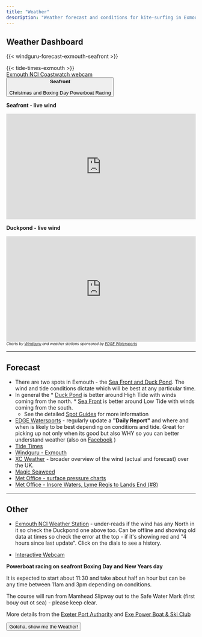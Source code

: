 ```yaml
---
title: "Weather"
description: "Weather forecast and conditions for kite-surfing in Exmouth (Duck Pond and Seafront)"
---
```


## Weather Dashboard

{{< windguru-forecast-exmouth-seafront >}}

<!-- TODO - some explanation of springs/neaps, high/low tides and what it means for us -->

<div class="row">
    <div class="col-lg-4 col-sm-12 text-center">
        {{< tide-times-exmouth >}}
    </div>
    <div class="col-lg-8 col-sm-12 text-center align-self-center">
        <div class="video-container text-center mt-2">
            <a href="https://exmouthcoastwatch.co.uk/webcam/" target="_blank" rel="noopener noreferrer">
                Exmouth NCI Coastwatch webcam
                <i class="fa fa-video-camera ml-2" style="font-size:200%" aria-hidden="true"></i>
            </a>
        </div>
        <div class="pt-3 pb-3">
            <button type="button" class="btn btn-danger" data-toggle="modal" data-target="#seafrontWarningModal">
                <!-- <i class="fa fa-exclamation-triangle" aria-hidden="true"></i> -->
                <i class="fa fa-ship"></i>
                 &nbsp; 
                <strong>Seafront</strong> &nbsp; <i class="fa fa-ship"></i>
                <br>&nbsp;<br>
                 Christmas and Boxing Day Powerboat Racing
                <!-- &nbsp; <i class="fa fa-exclamation-triangle" aria-hidden="true"></i> -->                
            </button>
        </div>
    </div>
</div>

<style>
.windguru-container {
    overflow: hidden;
    position: relative;
    width:100%;
}
.windguru-container iframe {    
    top: 0;
    left: 0;
    width: 100%;
    height: 280px;
}
</style>

<!-- No widget for weather station, so just show in iFrame 

l = sponsor logo
n = spot name
g = graph
c = readings at bottom
height = 395 for all
       = 315 for g,c
-->

<!-- <div class="text-danger m-3"><strong>WARNING</strong> - Currently the Seafront weather station is stuck showing S wind direction and the Duckpond station is out of order. See <strong><a href="https://exmouthcoastwatch.co.uk/weather/" target="_blank" rel="noopener noreferrer">NCI Weather Station</a></strong></div> -->

<p class="mb-0"><strong>Seafront - live wind</strong></p>
<div class="windguru-container text-center">
<iframe src="https://www.windguru.cz/wglive-iframe.php?s=2395&wj=knots&tj=c&m=3&gsize=200&msize=200&show=g,c" frameborder="0"></iframe>
</div>
<p  class="mb-0"><strong>Duckpond - live wind</strong></p>
<div class="windguru-container text-center">
<iframe src="https://www.windguru.cz/wglive-iframe.php?s=1882&wj=knots&tj=c&m=3&gsize=200&msize=200&show=g,c" frameborder="0"></iframe>
<caption><em style="font-size:70%">Charts by <a href="https://www.windguru.cz/47887" target="_blank">Windguru</a> and weather stations sponsored by <a href="https://www.edgewatersports.com/" target="_blank">EDGE Watersports</a></em></caption>
</div>
    

<hr>

## Forecast
* There are two spots in Exmouth - the [Sea Front and Duck Pond](/spot-guide/). The wind and tide conditions dictate which will be best at any particular time.
* In general the
      * [Duck Pond](/spot-guide/duck-pond/) is better around High Tide with winds coming from the north.
      * [Sea Front](/spot-guide/seafront/) is better around Low Tide  with winds coming from the south.
   * See the detailed <a href="/spot-guide/">Spot Guides</a> for more information
* [EDGE Watersports](https://www.edgewatersports.com/live-conditions/) - regularly  update a <strong>"Daily Report"</strong> and where and when is likely to be best depending on conditions and tide. Great for picking up not only when its good but also WHY so you can better understand weather (also on [Facebook](https://www.facebook.com/edgewatersports) )
* [Tide Times](https://www.tidetimes.org.uk/exmouth-dock-tide-times)   
* [Windguru - Exmouth](https://www.windguru.cz/47887)
* [XC Weather](https://www.xcweather.co.uk/) - broader overview of the wind (actual and forecast) over the UK.
* [Magic Seaweed](https://magicseaweed.com/Exmouth-Surf-Report/164/)
* [Met Office - surface pressure charts](https://www.metoffice.gov.uk/weather/maps-and-charts/surface-pressure/)
* [Met Office - Insore Waters, Lyme Regis to Lands End (#8)](https://www.metoffice.gov.uk/weather/specialist-forecasts/coast-and-sea/inshore-waters-forecast#area8)

<hr>

## Other

* [Exmouth NCI Weather Station](https://exmouthcoastwatch.co.uk/weather/) - under-reads if the wind has any North in it so check the Duckpond one above too. Can be offline and showing old data at times so check the error at the top - if it's showing red and "4 hours since last update". Click on the dials to see a history.

* [Interactive Webcam](http://www.exmouthcam.co.uk/webcam/)

<!-- Warning modal -->
<div class="modal fade" id="seafrontWarningModal" tabindex="-1" role="dialog" aria-labelledby="seafrontWarningModalLabel" aria-hidden="true" data-backdrop="static">
  <div class="modal-dialog modal-lg" role="document">
    <div class="modal-content">      
      <div class="modal-body">
<div>

**Powerboat racing on seafront Boxing Day and New Years day**

It is expected to start about 11:30 and take about half an hour but can be any time between 11am and 3pm depending on conditions.

The course will run from Mamhead Slipway out to the Safe Water Mark (first bouy out ot sea) - please keep clear.

More details from the [Exeter Port Authority](https://www.facebook.com/ExeterPortAuthority/posts/2121978271285031) and [Exe Power Boat & Ski Club](http://www.exmouthskiclub.com/)

</div>
      </div>
      <div class="modal-footer">
        <button type="button" class="btn btn-success mx-auto" data-dismiss="modal">Gotcha, show me the Weather!</button>        
      </div>
    </div>
  </div>
</div>

<!-- Show warning on page load but just once  -->
<script>
    window.addEventListener("DOMContentLoaded",function() {
        const warningKey = "warnRaceOnce";
         if (!document.cookie.split('; ').find(row => row.startsWith(warningKey))) {            
            document.cookie = warningKey + "=true; expires=Fri, 31 Dec 9999 23:59:59 GMT; Secure";
            $('#seafrontWarningModal').modal()   
        }        
    });
</script> 
